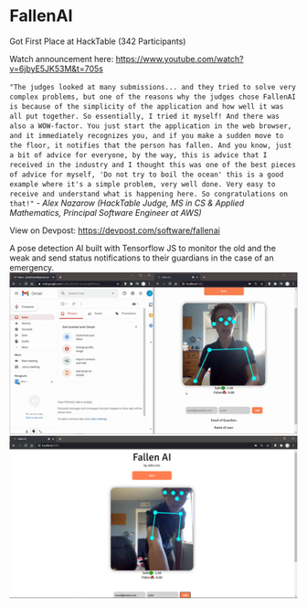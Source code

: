 # FallenAI

Got First Place at HackTable (342 Participants) 


Watch announcement here: https://www.youtube.com/watch?v=6jbyE5JK53M&t=705s 

`"The judges looked at many submissions... and they tried to solve very complex problems, but one of the reasons why the judges chose FallenAI is because of the simplicity of the application and how well it was all put together. So essentially, I tried it myself! And there was also a WOW-factor. You just start the application in the web browser, and it immediately recognizes you, and if you make a sudden move to the floor, it notifies that the person has fallen. And you know, just a bit of advice for everyone, by the way, this is advice that I received in the industry and I thought this was one of the best pieces of advice for myself, 'Do not try to boil the ocean' this is a good example where it's a simple problem, very well done. Very easy to receive and understand what is happening here. So congratulations on that!"` - *Alex Nazarow (HackTable Judge, MS in CS & Applied Mathematics, Principal Software Engineer at AWS)*

View on Devpost: https://devpost.com/software/fallenai 

A pose detection AI built with Tensorflow JS to monitor the old and the weak and send status notifications to their guardians in the case of an emergency.
<img src="demo.gif"/>
<img src="screenshot.png"/>
